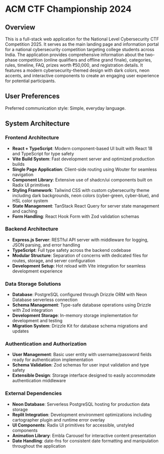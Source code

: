 # ACM CTF Championship 2024

## Overview

This is a full-stack web application for the National Level Cybersecurity CTF Competition 2025. It serves as the main landing page and information portal for a national cybersecurity competition targeting college students across India. The application provides comprehensive information about the two-phase competition (online qualifiers and offline grand finale), categories, rules, timeline, FAQ, prizes worth ₹50,000, and registration details. It features a modern cybersecurity-themed design with dark colors, neon accents, and interactive components to create an engaging user experience for potential participants.

## User Preferences

Preferred communication style: Simple, everyday language.

## System Architecture

### Frontend Architecture
- **React + TypeScript**: Modern component-based UI built with React 18 and TypeScript for type safety
- **Vite Build System**: Fast development server and optimized production builds
- **Single Page Application**: Client-side routing using Wouter for seamless navigation
- **Component Library**: Extensive use of shadcn/ui components built on Radix UI primitives
- **Styling Framework**: Tailwind CSS with custom cybersecurity theme including dark backgrounds, neon colors (cyber-green, cyber-blue), and HSL color system
- **State Management**: TanStack React Query for server state management and caching
- **Form Handling**: React Hook Form with Zod validation schemas

### Backend Architecture
- **Express.js Server**: RESTful API server with middleware for logging, JSON parsing, and error handling
- **TypeScript**: Full type safety across the backend codebase
- **Modular Structure**: Separation of concerns with dedicated files for routes, storage, and server configuration
- **Development Setup**: Hot reload with Vite integration for seamless development experience

### Data Storage Solutions
- **Database**: PostgreSQL configured through Drizzle ORM with Neon Database serverless connection
- **Schema Management**: Type-safe database operations using Drizzle with Zod integration
- **Development Storage**: In-memory storage implementation for development and testing
- **Migration System**: Drizzle Kit for database schema migrations and updates

### Authentication and Authorization
- **User Management**: Basic user entity with username/password fields ready for authentication implementation
- **Schema Validation**: Zod schemas for user input validation and type safety
- **Extensible Design**: Storage interface designed to easily accommodate authentication middleware

### External Dependencies
- **Neon Database**: Serverless PostgreSQL hosting for production data storage
- **Replit Integration**: Development environment optimizations including cartographer plugin and runtime error overlay
- **UI Components**: Radix UI primitives for accessible, unstyled components
- **Animation Library**: Embla Carousel for interactive content presentation
- **Date Handling**: date-fns for consistent date formatting and manipulation throughout the application